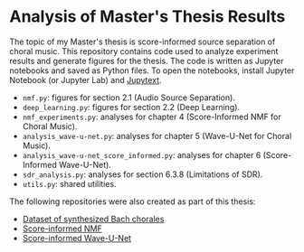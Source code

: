 # Analysis of Master's Thesis Results

The topic of my Master's thesis is score-informed source separation of choral music. This repository contains code used to analyze experiment results and generate figures for the thesis. The code is written as Jupyter notebooks and saved as Python files. To open the notebooks, install Jupyter Notebook (or Jupyter Lab) and [Jupytext](https://github.com/mwouts/jupytext).

* `nmf.py`: figures for section 2.1 (Audio Source Separation).
* `deep_learning.py`: figures for section 2.2 (Deep Learning).
* `nmf_experiments.py`: analyses for chapter 4 (Score-Informed NMF for Choral Music).
* `analysis_wave-u-net.py`: analyses for chapter 5 (Wave-U-Net for Choral Music).
* `analysis_wave-u-net_score_informed.py`: analyses for chapter 6 (Score-Informed Wave-U-Net).
* `sdr_analysis.py`: analyses for section 6.3.8 (Limitations of SDR).
* `utils.py`: shared utilities.

The following repositories were also created as part of this thesis:
* [Dataset of synthesized Bach chorales](https://github.com/matangover/synthesize-chorales)
* [Score-informed NMF](https://github.com/matangover/score-informed-nmf)
* [Score-informed Wave-U-Net](https://github.com/matangover/thesis-results-analysis)

